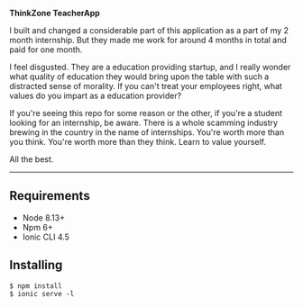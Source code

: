 
**ThinkZone TeacherApp** 

I built and changed a considerable part of this application as a part of my 2 month internship. But they made me work for around 4 months in total and paid for one month.

I feel disgusted. They are a education providing startup, and I really wonder what quality of education they would bring upon the table with such a distracted sense of morality. If you can't treat your employees right, what values do you impart as a education provider?

If you're seeing this repo for some reason or the other, if you're a student looking for an internship, be aware. There is a whole scamming industry brewing in the country in the name of internships. You're worth more than you think. You're worth more than they think. Learn to value yourself.

All the best.

---

Requirements
------------

* Node 8.13+
* Npm 6+
* Ionic CLI 4.5

Installing
------------

```
$ npm install
$ ionic serve -l
```


